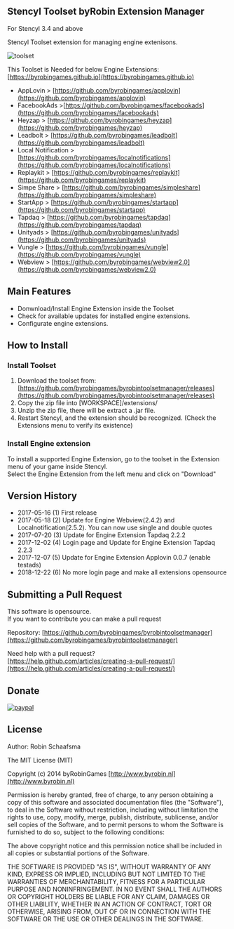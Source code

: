 ## Stencyl Toolset byRobin Extension Manager

For Stencyl 3.4 and above

Stencyl Toolset extension for managing engine extenisons.

![toolset](https://byrobingames.github.io/img/toolset/toolset.png)

This Toolset is Needed for below Engine Extensions:[https://byrobingames.github.io](https://byrobingames.github.io)
- AppLovin > [https://github.com/byrobingames/applovin](https://github.com/byrobingames/applovin)
- FacebookAds >[https://github.com/byrobingames/facebookads](https://github.com/byrobingames/facebookads)
- Heyzap > [https://github.com/byrobingames/heyzap](https://github.com/byrobingames/heyzap)
- Leadbolt > [https://github.com/byrobingames/leadbolt](https://github.com/byrobingames/leadbolt)
- Local Notification > [https://github.com/byrobingames/localnotifications](https://github.com/byrobingames/localnotifications)
- Replaykit > [https://github.com/byrobingames/replaykit](https://github.com/byrobingames/replaykit)
- Simpe Share > [https://github.com/byrobingames/simpleshare](https://github.com/byrobingames/simpleshare)
- StartApp > [https://github.com/byrobingames/startapp](https://github.com/byrobingames/startapp)
- Tapdaq > [https://github.com/byrobingames/tapdaq](https://github.com/byrobingames/tapdaq)
- Unityads > [https://github.com/byrobingames/unityads](https://github.com/byrobingames/unityads)
- Vungle > [https://github.com/byrobingames/vungle](https://github.com/byrobingames/vungle)
- Webview > [https://github.com/byrobingames/webview2.0](https://github.com/byrobingames/webview2.0)

## Main Features

- Donwnload/Install Engine Extension inside the Toolset
- Check for available updates for installed engine extensions.
- Configurate engine extensions.

## How to Install

### Install Toolset
1. Download the toolset from:
[https://github.com/byrobingames/byrobintoolsetmanager/releases](https://github.com/byrobingames/byrobintoolsetmanager/releases)
2. Copy the zip file into [WORKSPACE]/extensions/
3. Unzip the zip file, there will be extract a .jar file.
4. Restart Stencyl, and the extension should be recognized. (Check the Extensions menu to verify its existence)

### Install Engine extension
To install a supported Engine Extension, go to the toolset in the Extension menu of your game inside Stencyl.<br/>
Select the Engine Extension from the left menu and click on "Download"

## Version History

- 2017-05-16 (1) First release
- 2017-05-18 (2) Update for Engine Webview(2.4.2) and Localnotification(2.5.2). You can now use single and double quotes
- 2017-07-20 (3) Update for Engine Extension Tapdaq 2.2.2
- 2017-12-02 (4) Login page and Update for Engine Extension Tapdaq 2.2.3
- 2017-12-07 (5) Update for Engine Extension Applovin 0.0.7 (enable testads)
- 2018-12-22 (6) No more login page and make all extensions opensource

## Submitting a Pull Request

This software is opensource.<br/>
If you want to contribute you can make a pull request

Repository: [https://github.com/byrobingames/byrobintoolsetmanager](https://github.com/byrobingames/byrobintoolsetmanager)

Need help with a pull request?<br/>
[https://help.github.com/articles/creating-a-pull-request/](https://help.github.com/articles/creating-a-pull-request/)

## Donate

[![paypal](https://www.paypalobjects.com/en_US/i/btn/btn_donateCC_LG.gif)](https://www.paypal.com/cgi-bin/webscr?cmd=_s-xclick&hosted_button_id=HKLGFCAGKBMFL)<br />

## License

Author: Robin Schaafsma

The MIT License (MIT)

Copyright (c) 2014 byRobinGames [http://www.byrobin.nl](http://www.byrobin.nl)

Permission is hereby granted, free of charge, to any person obtaining a copy of this software and associated documentation files (the "Software"), to deal in the Software without restriction, including without limitation the rights to use, copy, modify, merge, publish, distribute, sublicense, and/or sell copies of the Software, and to permit persons to whom the Software is furnished to do so, subject to the following conditions:

The above copyright notice and this permission notice shall be included in all copies or substantial portions of the Software.

THE SOFTWARE IS PROVIDED "AS IS", WITHOUT WARRANTY OF ANY KIND, EXPRESS OR IMPLIED, INCLUDING BUT NOT LIMITED TO THE WARRANTIES OF MERCHANTABILITY, FITNESS FOR A PARTICULAR PURPOSE AND NONINFRINGEMENT. IN NO EVENT SHALL THE AUTHORS OR COPYRIGHT HOLDERS BE LIABLE FOR ANY CLAIM, DAMAGES OR OTHER LIABILITY, WHETHER IN AN ACTION OF CONTRACT, TORT OR OTHERWISE, ARISING FROM, OUT OF OR IN CONNECTION WITH THE SOFTWARE OR THE USE OR OTHER DEALINGS IN THE SOFTWARE.
